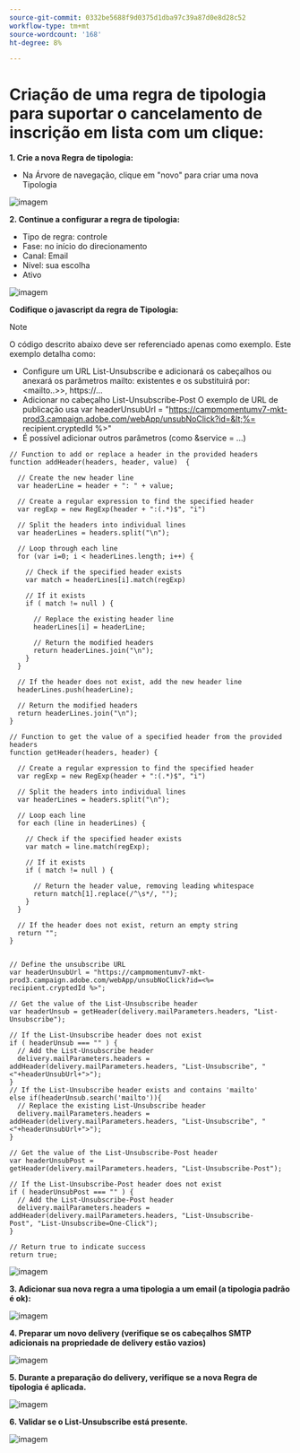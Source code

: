 ```yaml
---
source-git-commit: 0332be5688f9d0375d1dba97c39a87d0e8d28c52
workflow-type: tm+mt
source-wordcount: '168'
ht-degree: 8%

---
```

# Criação de uma regra de tipologia para suportar o cancelamento de inscrição em lista com um clique:

**1. Crie a nova Regra de tipologia:**
* Na Árvore de navegação, clique em &quot;novo&quot; para criar uma nova Tipologia

![imagem](/help/assets/CreatingTypologyRules1.png)

**2. Continue a configurar a regra de tipologia:**
* Tipo de regra: controle
* Fase: no início do direcionamento
* Canal: Email
* Nível: sua escolha
* Ativo


![imagem](/help/assets/CreatingTypologyRules2.png)


**Codifique o javascript da regra de Tipologia:**


>[!NOTE]
>
>O código descrito abaixo deve ser referenciado apenas como exemplo.
>Este exemplo detalha como:
>* Configure um URL List-Unsubscribe e adicionará os cabeçalhos ou anexará os parâmetros mailto: existentes e os substituirá por: &lt;mailto..>>, https://...
>* Adicionar no cabeçalho List-Unsubscribe-Post
>O exemplo de URL de publicação usa var headerUnsubUrl = &quot;https://campmomentumv7-mkt-prod3.campaign.adobe.com/webApp/unsubNoClick?id=&lt;%= recipient.cryptedId %>&quot;
>* É possível adicionar outros parâmetros (como &amp;service = ...)
>


```
// Function to add or replace a header in the provided headers 
function addHeader(headers, header, value)  { 
    
  // Create the new header line 
  var headerLine = header + ": " + value; 
    
  // Create a regular expression to find the specified header 
  var regExp = new RegExp(header + ":(.*)$", "i") 
    
  // Split the headers into individual lines 
  var headerLines = headers.split("\n"); 
    
  // Loop through each line 
  for (var i=0; i < headerLines.length; i++) { 
      
    // Check if the specified header exists 
    var match = headerLines[i].match(regExp) 
      
    // If it exists 
    if ( match != null ) { 
        
      // Replace the existing header line 
      headerLines[i] = headerLine; 
        
      // Return the modified headers 
      return headerLines.join("\n"); 
    } 
  } 
    
  // If the header does not exist, add the new header line 
  headerLines.push(headerLine); 
    
  // Return the modified headers 
  return headerLines.join("\n"); 
} 
  
// Function to get the value of a specified header from the provided headers 
function getHeader(headers, header) { 
    
  // Create a regular expression to find the specified header 
  var regExp = new RegExp(header + ":(.*)$", "i") 
    
  // Split the headers into individual lines 
  var headerLines = headers.split("\n"); 
    
  // Loop each line 
  for each (line in headerLines) { 
      
    // Check if the specified header exists 
    var match = line.match(regExp); 
      
    // If it exists 
    if ( match != null ) { 
        
      // Return the header value, removing leading whitespace 
      return match[1].replace(/^\s*/, ""); 
    } 
  } 
    
  // If the header does not exist, return an empty string 
  return ""; 
} 
  
  
// Define the unsubscribe URL 
var headerUnsubUrl = "https://campmomentumv7-mkt-prod3.campaign.adobe.com/webApp/unsubNoClick?id=<%= recipient.cryptedId %>"; 
  
// Get the value of the List-Unsubscribe header 
var headerUnsub = getHeader(delivery.mailParameters.headers, "List-Unsubscribe"); 
  
// If the List-Unsubscribe header does not exist 
if ( headerUnsub === "" ) { 
  // Add the List-Unsubscribe header 
  delivery.mailParameters.headers = addHeader(delivery.mailParameters.headers, "List-Unsubscribe", "<"+headerUnsubUrl+">"); 
} 
// If the List-Unsubscribe header exists and contains 'mailto' 
else if(headerUnsub.search('mailto')){ 
  // Replace the existing List-Unsubscribe header 
  delivery.mailParameters.headers = addHeader(delivery.mailParameters.headers, "List-Unsubscribe", "<"+headerUnsubUrl+">"); 
} 
  
// Get the value of the List-Unsubscribe-Post header 
var headerUnsubPost = getHeader(delivery.mailParameters.headers, "List-Unsubscribe-Post"); 
  
// If the List-Unsubscribe-Post header does not exist 
if ( headerUnsubPost === "" ) { 
  // Add the List-Unsubscribe-Post header 
  delivery.mailParameters.headers = addHeader(delivery.mailParameters.headers, "List-Unsubscribe-Post", "List-Unsubscribe=One-Click"); 
} 
  
// Return true to indicate success 
return true; 
```


![imagem](/help/assets/CreatingTypologyRules3.png)

**3. Adicionar sua nova regra a uma tipologia a um email (a tipologia padrão é ok):**

![imagem](/help/assets/CreatingTypologyRules4.png)

**4. Preparar um novo delivery (verifique se os cabeçalhos SMTP adicionais na propriedade de delivery estão vazios)**

![imagem](/help/assets/CreatingTypologyRules5.png)

**5. Durante a preparação do delivery, verifique se a nova Regra de tipologia é aplicada.**

![imagem](/help/assets/CreatingTypologyRules6.png)



**6. Validar se o List-Unsubscribe está presente.**

![imagem](/help/assets/CreatingTypologyRules7.png)
